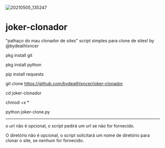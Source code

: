 
![20210505_135247](https://user-images.githubusercontent.com/83184525/117179790-e354dd00-ada9-11eb-9f1c-c2cca71a922c.png)
# joker-clonador
"palhaço do mau clonador de sites" script simples para clone de sites! by @bydeathlxncer

pkg install git

pkg install python

pip install requests

git clone https://github.com/bydeathlxncer/joker-clonador

cd joker-clonador

chmod +x *

python joker-clone.py

-----------------------------------------------------------------------------------------------------------------
o url não é opcional, o script pedirá um url se não for fornecido.

O diretório não é opcional, o script solicitará um nome de diretório para clonar o site, se nenhum for fornecido.
